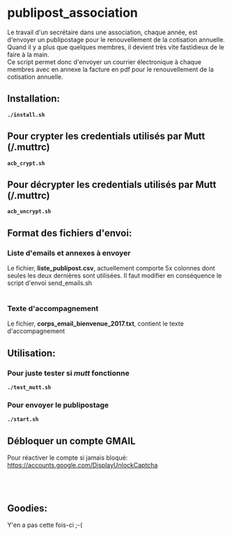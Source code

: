 # publipost_association

Le travail d'un secrétaire dans une association, chaque année, est d'envoyer un publipostage pour le renouvellement de la cotisation annuelle.
<br>
Quand il y a plus que quelques membres, il devient très vite fastidieux de le faire à la main.
<br>
Ce script permet donc d'envoyer un courrier électronique à chaque membres avec en annexe la facture en pdf pour le renouvellement de la cotisation annuelle.
<br>
## Installation:
**``./install.sh``**

## Pour crypter les credentials utilisés par Mutt (/.muttrc)
**``acb_crypt.sh``**

## Pour décrypter les credentials utilisés par Mutt (/.muttrc)
**``acb_uncrypt.sh``**

## Format des fichiers d'envoi:
### Liste d'emails et annexes à envoyer
Le fichier, **liste_publipost.csv**, actuellement comporte 5x colonnes dont seules les deux dernières sont utilisées. Il faut modifier en conséquence le script d'envoi send_emails.sh<br>
<br>
### Texte d'accompagnement
Le fichier, **corps_email_bienvenue_2017.txt**, contient le texte d'accompagnement<br>

## Utilisation:
### Pour juste tester si *mutt* fonctionne
**``./test_mutt.sh``**<br>

### Pour envoyer le publipostage
**``./start.sh``**<br>


## Débloquer un compte GMAIL
Pour réactiver le compte si jamais bloqué:<br>
https://accounts.google.com/DisplayUnlockCaptcha

<br><br>

## Goodies:
Y'en a pas cette fois-ci ;-(
